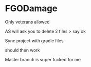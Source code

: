 # FGODamage
Only veterans allowed


AS will ask you to delete 2 files > say ok

Sync project with gradle files

should then work


Master branch is super fucked for me
